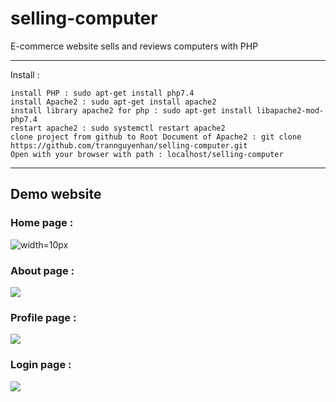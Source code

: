 # selling-computer
E-commerce website sells and reviews computers with PHP

---
Install :
```
install PHP : sudo apt-get install php7.4
install Apache2 : sudo apt-get install apache2
install library apache2 for php : sudo apt-get install libapache2-mod-php7.4
restart apache2 : sudo systemctl restart apache2
clone project from github to Root Document of Apache2 : git clone https://github.com/trannguyenhan/selling-computer.git
Open with your browser with path : localhost/selling-computer
```
---
## Demo website
### Home page :
![](https://i.pinimg.com/564x/bc/b8/32/bcb83294490433e27cb99dca1a18c1bd.jpg "width=10px")

### About page :
![](https://i.pinimg.com/564x/fe/c0/b2/fec0b24dadb462b284d907039363214c.jpg)

### Profile page :
![](https://i.pinimg.com/564x/38/2f/d8/382fd83280c31e5838c761aecf00ca4c.jpg)

### Login page :
![](https://i.pinimg.com/564x/07/7f/3f/077f3fea59f763e44d35d03d9f21e114.jpg)
